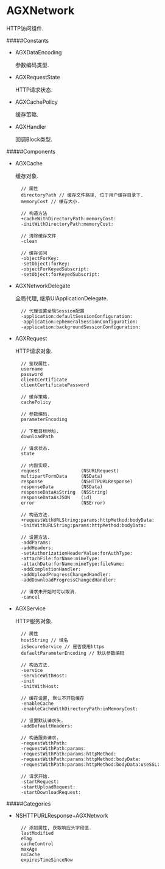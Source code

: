 # AGXNetwork

HTTP访问组件.

#####Constants

- AGXDataEncoding

    参数编码类型.

- AGXRequestState

    HTTP请求状态.

- AGXCachePolicy

    缓存策略.

- AGXHandler

    回调Block类型.

#####Components

- AGXCache

    缓存对象.

        // 属性
        directoryPath // 缓存文件路径, 位于用户缓存目录下.
        memoryCost // 缓存大小.

        // 构造方法
        +cacheWithDirectoryPath:memoryCost:
        -initWithDirectoryPath:memoryCost:

        // 清除缓存文件
        -clean

        // 缓存访问
        -objectForKey:
        -setObject:forKey:
        -objectForKeyedSubscript:
        -setObject:forKeyedSubscript:

- AGXNetworkDelegate

    全局代理, 继承UIApplicationDelegate.

        // 代理设置全局Session配置
        -application:defaultSessionConfiguration:
        -application:ephemeralSessionConfiguration:
        -application:backgroundSessionConfiguration:

- AGXRequest

    HTTP请求对象.

        // 鉴权属性.
        username
        password
        clientCertificate
        clientCertificatePassword

        // 缓存策略.
        cachePolicy

        // 参数编码.
        parameterEncoding

        // 下载目标地址.
        downloadPath

        // 请求状态.
        state

        // 内部实现.
        request               (NSURLRequest)
        multipartFormData     (NSData)
        response              (NSHTTPURLResponse)
        responseData          (NSData)
        responseDataAsString  (NSString)
        responseDataAsJSON    (id)
        error                 (NSError)

        // 构造方法.
        +requestWithURLString:params:httpMethod:bodyData:
        -initWithURLString:params:httpMethod:bodyData:

        // 设置方法.
        -addParams:
        -addHeaders:
        -setAuthorizationHeaderValue:forAuthType:
        -attachFile:forName:mimeType:
        -attachData:forName:mimeType:fileName:
        -addCompletionHandler:
        -addUploadProgressChangedHandler:
        -addDownloadProgressChangedHandler:

        // 请求未开始时可以取消.
        -cancel

- AGXService

    HTTP服务对象.

        // 属性
        hostString // 域名
        isSecureService // 是否使用https
        defaultParameterEncoding // 默认参数编码

        // 构造方法.
        -service
        -serviceWithHost:
        -init
        -initWithHost:

        // 缓存设置, 默认不开启缓存
        -enableCache
        -enableCacheWithDirectoryPath:inMemoryCost:

        // 设置默认请求头.
        -addDefaultHeaders:

        // 构造服务请求.
        -requestWithPath:
        -requestWithPath:params:
        -requestWithPath:params:httpMethod:
        -requestWithPath:params:httpMethod:bodyData:
        -requestWithPath:params:httpMethod:bodyData:useSSL:

        // 请求开始.
        -startRequest:
        -startUploadRequest:
        -startDownloadRequest:

#####Categories

- NSHTTPURLResponse+AGXNetwork

        // 添加属性, 获取响应头字段值.
        lastModified
        eTag
        cacheControl
        maxAge
        noCache
        expiresTimeSinceNow
